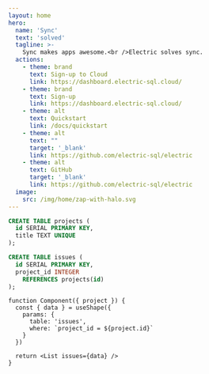 ```yaml
---
layout: home
hero:
  name: 'Sync'
  text: 'solved'
  tagline: >-
    Sync makes apps awesome.<br />Electric solves sync.
  actions:
    - theme: brand
      text: Sign-up to Cloud
      link: https://dashboard.electric-sql.cloud/
    - theme: brand
      text: Sign-up
      link: https://dashboard.electric-sql.cloud/
    - theme: alt
      text: Quickstart
      link: /docs/quickstart
    - theme: alt
      text: "​"
      target: '_blank'
      link: https://github.com/electric-sql/electric
    - theme: alt
      text: GitHub
      target: '_blank'
      link: https://github.com/electric-sql/electric
  image:
    src: /img/home/zap-with-halo.svg
---
```


<script setup>
import { onMounted } from 'vue'

import {
  BackedBySection,
  GetStartedStrap,
  LatestNewsSection,
  NoSilosStrap,
  OpenSourceSection,
  PGliteStrap,
  ScalesToSection,
  SolvesSyncSection,
  SyncAwesomeSection,
  UsedBySection,
  WorksWithSection
} from './src/components/home'

onMounted(() => {
  if (typeof window !== 'undefined' && document.querySelector) {
    document.querySelectorAll('.actions a[href^="https://github.com"]').forEach((link) => {
      if (!link.querySelector('.vpi-social-github')) {
        const icon = document.createElement('span')
        icon.classList.add('vpi-social-github')

        link.prepend(icon)
      }
    })
  }
})
</script>

<div data-template="true" class="hidden" id="works-with-sql-template">

```sql
CREATE TABLE projects (
  id SERIAL PRIMARY KEY,
  title TEXT UNIQUE
);

CREATE TABLE issues (
  id SERIAL PRIMARY KEY,
  project_id INTEGER
    REFERENCES projects(id)
);
```

</div>
<div data-template="true" class="hidden" id="works-with-tsx-template">

```tsx
function Component({ project }) {
  const { data } = useShape({
    params: {
      table: 'issues',
      where: `project_id = ${project.id}`
    }
  })

  return <List issues={data} />
}
```

</div>

<SyncAwesomeSection />
<SolvesSyncSection />
<WorksWithSection />
<ScalesToSection />
<NoSilosStrap />
<UsedBySection />
<BackedBySection />
<OpenSourceSection />
<PGliteStrap />
<LatestNewsSection />
<GetStartedStrap />
